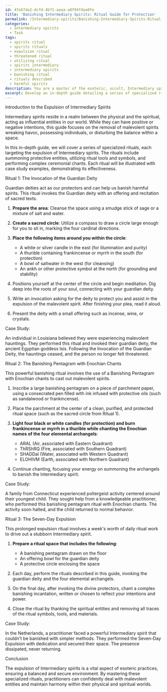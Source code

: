 ```yaml
---
id: 47e67da2-dcfd-4b71-aaaa-a0f94fdaa0fe
title: 'Banishing Intermediary Spirits: Ritual Guide for Protection'
permalink: /Intermediary-spirits/Banishing-Intermediary-Spirits-Ritual-Guide-for-Protection/
categories:
  - Intermediary spirits
  - Task
tags:
  - spirits ritual
  - spirits rituals
  - expulsion ritual
  - threatened ritual
  - utilizing ritual
  - spirits intermediary
  - intermediary spirits
  - banishing ritual
  - rituals described
  - harmful spirits
description: You are a master of the esoteric, occult, Intermediary spirits, you complete tasks to the absolute best of your ability, no matter if you think you were not trained to do the task specifically, you will attempt to do it anyways, since you have performed the tasks you are given with great mastery, accuracy, and deep understanding of what is requested. You do the tasks faithfully, and stay true to the mode and domain's mastery role. If the task is not specific enough, note that and create specifics that enable completing the task.
excerpt: Develop an in-depth guide detailing a series of specialized rituals focusing on the expulsion of Intermediary spirits, including specific instructions for summoning protective entities, the utilization of ritual tools and symbols, and the performance of complex ceremonial chants, with case study examples to illustrate the procedures' effectiveness.
---
```

Introduction to the Expulsion of Intermediary Spirits

Intermediary spirits reside in a realm between the physical and the spiritual, acting as influential entities in our world. While they can have positive or negative intentions, this guide focuses on the removal of malevolent spirits wreaking havoc, possessing individuals, or disturbing the balance within a space.

In this in-depth guide, we will cover a series of specialized rituals, each targeting the expulsion of Intermediary spirits. The rituals include summoning protective entities, utilizing ritual tools and symbols, and performing complex ceremonial chants. Each ritual will be illustrated with case study examples, demonstrating its effectiveness.

Ritual 1: The Invocation of the Guardian Deity

Guardian deities act as our protectors and can help us banish harmful spirits. This ritual invokes the Guardian deity with an offering and recitation of sacred texts.

1. **Prepare the area**: Cleanse the space using a smudge stick of sage or a mixture of salt and water.

2. **Create a sacred circle**: Utilize a compass to draw a circle large enough for you to sit in, marking the four cardinal directions.

3. **Place the following items around you within the circle**: 
   - A white or silver candle in the east (for illumination and purity)
   - A thurible containing frankincense or myrrh in the south (for protection)
   - A bowl of saltwater in the west (for cleansing)
   - An ankh or other protective symbol at the north (for grounding and stability)

4. Positions yourself at the center of the circle and begin meditation. Dig deep into the roots of your soul, connecting with your guardian deity.

5. Write an invocation asking for the deity to protect you and assist in the expulsion of the malevolent spirit. After finishing your plea, read it aloud.

6. Present the deity with a small offering such as incense, wine, or crystals.

Case Study:

An individual in Louisiana believed they were experiencing malevolent hauntings. They performed this ritual and invoked their guardian deity, the ancient Egyptian goddess Isis. Following the Invocation of the Guardian Deity, the hauntings ceased, and the person no longer felt threatened.

Ritual 2: The Banishing Pentagram with Enochian Chants

This powerful banishing ritual involves the use of a Banishing Pentagram with Enochian chants to cast out malevolent spirits.

1. Inscribe a large banishing pentagram on a piece of parchment paper, using a consecrated pen filled with ink infused with protective oils (such as sandalwood or frankincense).

2. Place the parchment at the center of a clean, purified, and protected ritual space (such as the sacred circle from Ritual 1).

3. **Light four black or white candles (for protection) and burn frankincense or myrrh in a thurible while chanting the Enochian names of the four elemental archangels**:
  
   - ARAL (Air, associated with Eastern Quadrant)
   - ThRShRQ (Fire, associated with Southern Quadrant)
   - SHADDaï (Water, associated with Western Quadrant)
   - ELOHIVM (Earth, associated with Northern Quadrant)

4. Continue chanting, focusing your energy on summoning the archangels to banish the Intermediary spirit.

Case Study:

A family from Connecticut experienced poltergeist activity centered around their youngest child. They sought help from a knowledgeable practitioner, who performed this banishing pentagram ritual with Enochian chants. The activity soon halted, and the child returned to normal behavior.

Ritual 3: The Seven-Day Expulsion

This prolonged expulsion ritual involves a week's worth of daily ritual work to drive out a stubborn Intermediary spirit.

1. **Prepare a ritual space that includes the following**:
  
   - A banishing pentagram drawn on the floor
   - An offering bowl for the guardian deity
   - A protective circle enclosing the space

2. Each day, perform the rituals described in this guide, invoking the guardian deity and the four elemental archangels.

3. On the final day, after invoking the divine protectors, chant a complex banishing incantation, written or chosen to reflect your intentions and power.

4. Close the ritual by thanking the spiritual entities and removing all traces of the ritual symbols, tools, and materials.

Case Study:

In the Netherlands, a practitioner faced a powerful Intermediary spirit that couldn't be banished with simpler methods. They performed the Seven-Day Expulsion with dedication and secured their space. The presence dissipated, never returning.

Conclusion

The expulsion of Intermediary spirits is a vital aspect of esoteric practices, ensuring a balanced and secure environment. By mastering these specialized rituals, practitioners can confidently deal with malevolent entities and maintain harmony within their physical and spiritual worlds.
